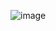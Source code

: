 ![image](https://github.com/geraudk2000/100-Days-of-Code/assets/2753399/702d9b75-43f9-46bc-96fb-fd2cb442ea25)

